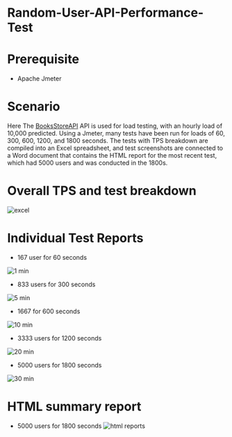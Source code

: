 # Random-User-API-Performance-Test

# Prerequisite
- Apache Jmeter

# Scenario
Here The [BooksStoreAPI](https://random-data-api.com/api/v2/users) API is used for load testing, with an hourly load of 10,000 predicted. Using a Jmeter, many tests have been run for loads of 60, 300, 600, 1200, and 1800 seconds. The tests with TPS breakdown are compiled into an Excel spreadsheet, and test screenshots are connected to a Word document that contains the HTML report for the most recent test, which had 5000 users and was conducted in the 1800s.

# Overall TPS and test breakdown

![excel](https://github.com/Amit23-10/Random-User-API-Performance-Test/assets/74063361/e5f4fbcf-35e7-4f7a-8a1c-1361ebd58634)

# Individual Test Reports

- 167 user for 60 seconds
  
![1 min](https://github.com/Amit23-10/Random-User-API-Performance-Test/assets/74063361/2152eecb-1178-48cf-b0cb-fe6f7b79ebed)

- 833 users for 300 seconds
  
![5 min](https://github.com/Amit23-10/Random-User-API-Performance-Test/assets/74063361/f7a4d9da-c195-42ca-bd1c-1598f77bf28e)

- 1667 for 600 seconds
  
![10 min](https://github.com/Amit23-10/Random-User-API-Performance-Test/assets/74063361/847ce1a6-d983-463a-9574-8a81df5784a0)

- 3333 users for 1200 seconds
  
![20 min](https://github.com/Amit23-10/Random-User-API-Performance-Test/assets/74063361/5ebc9966-0cf1-4d1f-90db-286ff7e123e4)

- 5000 users for 1800 seconds
  
![30 min](https://github.com/Amit23-10/Random-User-API-Performance-Test/assets/74063361/64fea30a-1ef4-4629-abdd-49921604cc06)

# HTML summary report
- 5000 users for 1800 seconds
![html reports](https://github.com/Amit23-10/Random-User-API-Performance-Test/assets/74063361/3f7dd417-b725-481c-961d-847915447f1d)


